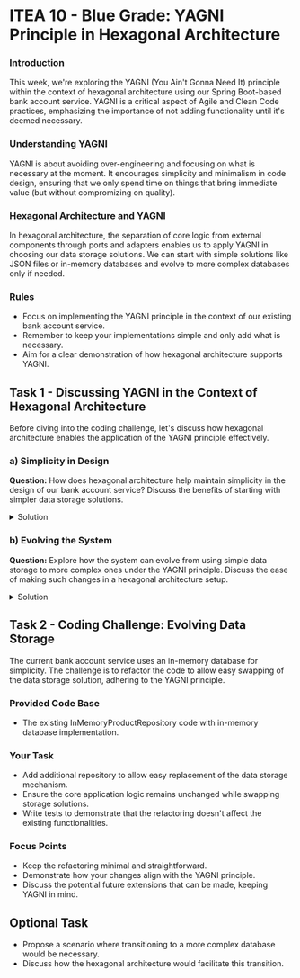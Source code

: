 # ITEA 10 - Blue Grade: YAGNI Principle in Hexagonal Architecture

### Introduction

This week, we're exploring the YAGNI (You Ain't Gonna Need It) principle within the context of hexagonal architecture using our Spring Boot-based bank account service. YAGNI is a critical aspect of Agile and Clean Code practices, emphasizing the importance of not adding functionality until it's deemed necessary.

### Understanding YAGNI

YAGNI is about avoiding over-engineering and focusing on what is necessary at the moment. It encourages simplicity and minimalism in code design, ensuring that we only spend time on things that bring immediate value (but without compromizing on quality).

### Hexagonal Architecture and YAGNI

In hexagonal architecture, the separation of core logic from external components through ports and adapters enables us to apply YAGNI in choosing our data storage solutions. We can start with simple solutions like JSON files or in-memory databases and evolve to more complex databases only if needed.

### Rules

- Focus on implementing the YAGNI principle in the context of our existing bank account service.
- Remember to keep your implementations simple and only add what is necessary.
- Aim for a clear demonstration of how hexagonal architecture supports YAGNI.

## Task 1 - Discussing YAGNI in the Context of Hexagonal Architecture

Before diving into the coding challenge, let's discuss how hexagonal architecture enables the application of the YAGNI principle effectively.

### a) **Simplicity in Design**<br/>

**Question:** How does hexagonal architecture help maintain simplicity in the design of our bank account service? Discuss the benefits of starting with simpler data storage solutions.
<details>
<summary>Solution</summary>

- Hexagonal architecture aids in maintaining simplicity by segregating the core business logic from external interfaces like data storage, using ports and adapters.
- This separation ensures that the core logic is not coupled with storage-specific details, keeping it simple and focused.
- Starting with simpler storage solutions like in-memory databases reduces initial complexity and facilitates easier testing and flexibility for future changes.


</details>

### b) **Evolving the System**<br/>

**Question:** Explore how the system can evolve from using simple data storage to more complex ones under the YAGNI principle. Discuss the ease of making such changes in a hexagonal architecture setup.

<details>
<summary>Solution</summary>

- Under YAGNI, the system evolves to include complex components only as needed, avoiding unnecessary initial work.
- Hexagonal architecture allows for smooth transitions in data storage without impacting the core logic, by simply replacing or extending adapters.
- For instance, upgrading from an in-memory database to a persistent storage solution can be done by introducing a new adapter, with no changes required in the core application.

</details>



## Task 2 - Coding Challenge: Evolving Data Storage

The current bank account service uses an in-memory database for simplicity. The challenge is to refactor the code to allow easy swapping of the data storage solution, adhering to the YAGNI principle.

### Provided Code Base

- The existing InMemoryProductRepository code with in-memory database implementation.

### Your Task

- Add additional repository to allow easy replacement of the data storage mechanism.
- Ensure the core application logic remains unchanged while swapping storage solutions.
- Write tests to demonstrate that the refactoring doesn't affect the existing functionalities.

### Focus Points

- Keep the refactoring minimal and straightforward.
- Demonstrate how your changes align with the YAGNI principle.
- Discuss the potential future extensions that can be made, keeping YAGNI in mind.

## Optional Task

- Propose a scenario where transitioning to a more complex database would be necessary.
- Discuss how the hexagonal architecture would facilitate this transition.
